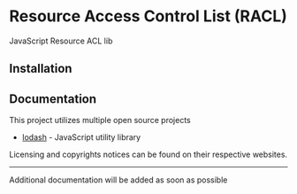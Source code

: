 # Resource Access Control List (RACL)

JavaScript Resource ACL lib

## Installation



## Documentation

This project utilizes multiple open source projects

* [lodash](https://lodash.com/) - JavaScript utility library

Licensing and copyrights notices can be found on their respective websites.

---

Additional documentation will be added as soon as possible
